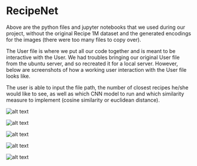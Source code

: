 # RecipeNet

Above are the python files and jupyter notebooks that we used during our project, without the original Recipe 1M dataset and the generated encodings for the images (there were too many files to copy over). 

The User file is where we put all our code together and is meant to be interactive with the User. We had troubles 
bringing our original User file from the ubuntu server, and so recreated it for a local server. However, below are
screenshots of how a working user interaction with the User file looks like.

The user is able to input the file path, the number of closest recipes he/she would like to see, as well as which CNN model to run and which similarity measure to implement (cosine similarity or euclidean distance).

![alt text](https://raw.githubusercontent.com/dorianrm/RecipeNet/master/code/user1.png)

![alt text](https://raw.githubusercontent.com/dorianrm/RecipeNet/master/code/user2.png)

![alt text](https://raw.githubusercontent.com/dorianrm/RecipeNet/master/code/user3.png)

![alt text](https://raw.githubusercontent.com/dorianrm/RecipeNet/master/code/user4.png)

![alt text](https://raw.githubusercontent.com/dorianrm/RecipeNet/master/code/user5.png)
